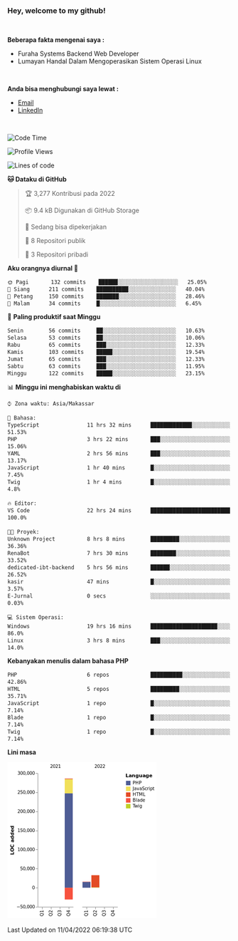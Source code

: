 <h3>Hey, welcome to my github!</h3>

<br>

<p><strong>Beberapa fakta mengenai saya :</strong></p>

<ul>
  <li>Furaha Systems Backend Web Developer</li>
  <li>Lumayan Handal Dalam Mengoperasikan Sistem Operasi Linux</li>
</ul>

<br>

<p><strong>Anda bisa menghubungi saya lewat :</strong></p>

<ul>
  <li><a href="mailto:renaldiapriyanto419@gmail.com">Email</a></li>
  <li><a href="https://www.linkedin.com/in/renaldi-kadang-314314206/">LinkedIn</a></li>
</ul>

<br>

<!--START_SECTION:waka-->
![Code Time](http://img.shields.io/badge/Code%20Time-74%20hrs%2020%20mins-blue)

![Profile Views](http://img.shields.io/badge/Profil%20dilihat-2-blue)

![Lines of code](https://img.shields.io/badge/Sejak%20Hello%20World%20aku%20telah%20menulis-304%20Thousand%20baris%20kode-blue)

**🐱 Dataku di GitHub** 

> 🏆 3,277 Kontribusi pada 2022
 > 
> 📦 9.4 kB Digunakan di GitHub Storage 
 > 
> 💼 Sedang bisa dipekerjakan
 > 
> 📜 8 Repositori publik 
 > 
> 🔑 3 Repositori pribadi  
 > 
**Aku orangnya diurnal 🐤** 

```text
🌞 Pagi       132 commits    ██████░░░░░░░░░░░░░░░░░░░   25.05% 
🌆 Siang      211 commits    ██████████░░░░░░░░░░░░░░░   40.04% 
🌃 Petang     150 commits    ███████░░░░░░░░░░░░░░░░░░   28.46% 
🌙 Malam      34 commits     █░░░░░░░░░░░░░░░░░░░░░░░░   6.45%

```
📅 **Paling produktif saat Minggu** 

```text
Senin        56 commits     ██░░░░░░░░░░░░░░░░░░░░░░░   10.63% 
Selasa       53 commits     ██░░░░░░░░░░░░░░░░░░░░░░░   10.06% 
Rabu         65 commits     ███░░░░░░░░░░░░░░░░░░░░░░   12.33% 
Kamis        103 commits    █████░░░░░░░░░░░░░░░░░░░░   19.54% 
Jumat        65 commits     ███░░░░░░░░░░░░░░░░░░░░░░   12.33% 
Sabtu        63 commits     ███░░░░░░░░░░░░░░░░░░░░░░   11.95% 
Minggu       122 commits    █████░░░░░░░░░░░░░░░░░░░░   23.15%

```


📊 **Minggu ini menghabiskan waktu di** 

```text
⌚︎ Zona waktu: Asia/Makassar

💬 Bahasa: 
TypeScript               11 hrs 32 mins      █████████████░░░░░░░░░░░░   51.53% 
PHP                      3 hrs 22 mins       ███░░░░░░░░░░░░░░░░░░░░░░   15.06% 
YAML                     2 hrs 56 mins       ███░░░░░░░░░░░░░░░░░░░░░░   13.17% 
JavaScript               1 hr 40 mins        █░░░░░░░░░░░░░░░░░░░░░░░░   7.45% 
Twig                     1 hr 4 mins         █░░░░░░░░░░░░░░░░░░░░░░░░   4.8%

🔥 Editor: 
VS Code                  22 hrs 24 mins      █████████████████████████   100.0%

🐱‍💻 Proyek: 
Unknown Project          8 hrs 8 mins        █████████░░░░░░░░░░░░░░░░   36.36% 
RenaBot                  7 hrs 30 mins       ████████░░░░░░░░░░░░░░░░░   33.52% 
dedicated-ibt-backend    5 hrs 56 mins       ██████░░░░░░░░░░░░░░░░░░░   26.52% 
kasir                    47 mins             █░░░░░░░░░░░░░░░░░░░░░░░░   3.57% 
E-Jurnal                 0 secs              ░░░░░░░░░░░░░░░░░░░░░░░░░   0.03%

💻 Sistem Operasi: 
Windows                  19 hrs 16 mins      █████████████████████░░░░   86.0% 
Linux                    3 hrs 8 mins        ███░░░░░░░░░░░░░░░░░░░░░░   14.0%

```

**Kebanyakan menulis dalam bahasa PHP** 

```text
PHP                      6 repos             ██████████░░░░░░░░░░░░░░░   42.86% 
HTML                     5 repos             █████████░░░░░░░░░░░░░░░░   35.71% 
JavaScript               1 repo              █░░░░░░░░░░░░░░░░░░░░░░░░   7.14% 
Blade                    1 repo              █░░░░░░░░░░░░░░░░░░░░░░░░   7.14% 
Twig                     1 repo              █░░░░░░░░░░░░░░░░░░░░░░░░   7.14%

```


**Lini masa**

![Chart not found](https://raw.githubusercontent.com/Sylent-Sys/Sylent-Sys/main/charts/bar_graph.png) 


 Last Updated on 11/04/2022 06:19:38 UTC
<!--END_SECTION:waka-->
